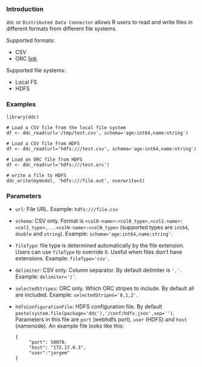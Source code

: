 ### Introduction
`ddc` or `Distributed Data Connector` allows R users to read and write files in different formats from different file systems.

Supported formats:
* CSV
* ORC [link](https://cwiki.apache.org/confluence/display/Hive/LanguageManual+ORC)

Supported file systems:
* Local FS
* HDFS

### Examples
    library(ddc)

    # Load a CSV file from the local file system
    df <- ddc_read(url='/tmp/test.csv', schema='age:int64,name:string')

    # Load a CSV file from HDFS
    df <- ddc_read(url='hdfs:///test.csv', schema='age:int64,name:string')

    # Load an ORC file from HDFS
    df <- ddc_read(url='hdfs:///test.orc')

    # write a file to HDFS
    ddc_write(mymodel, 'hdfs:///file.out', overwrite=1)

### Parameters
* `url`: File URL. Example: `hdfs:///file.csv`
* `schema`: CSV only. Format is `<col0-name>:<col0_type>,<col1-name>:<col1_type>,...<colN-name>:<colN_type>` (supported types are `int64`, `double` and `string`). Example: `schema='age:int64,name:string'`.
* `fileType`: file type is determined automatically by the file extension. Users can use `fileType` to override it. Useful when files don't have extensions. Example: `fileType='csv'`.
* `delimiter`: CSV only. Column separator. By default delimiter is `','`. Example: `delimiter='|'`.
* `selectedStripes`: ORC only. Which ORC stripes to include. By default all are included. Example: `selectedStripes='0,1,2'`.
* `hdfsConfigurationFile`: HDFS configuration file. By default `paste(system.file(package='ddc'),'/conf/hdfs.json',sep='')`. Parameters in this file are `port` (webhdfs port), `user` (HDFS) and `host` (namenode). An example file looks like this:

      {
           "port": 50070,
           "host": "172.17.0.3",
           "user":"jorgem"
      }
